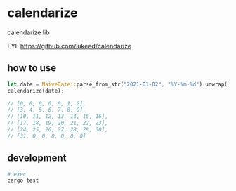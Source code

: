 # calendarize

calendarize lib

FYI: https://github.com/lukeed/calendarize

## how to use

```rs
let date = NaiveDate::parse_from_str("2021-01-02", "%Y-%m-%d").unwrap();
calendarize(date);

// [0, 0, 0, 0, 0, 1, 2],
// [3, 4, 5, 6, 7, 8, 9],
// [10, 11, 12, 13, 14, 15, 16],
// [17, 18, 19, 20, 21, 22, 23],
// [24, 25, 26, 27, 28, 29, 30],
// [31, 0, 0, 0, 0, 0, 0]
```

## development

```sh
# exec
cargo test
```
